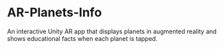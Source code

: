 # AR-Planets-Info
An interactive Unity AR app that displays planets in augmented reality and shows educational facts when each planet is tapped.
